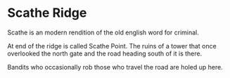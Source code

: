 # Scathe Ridge

Scathe is an modern rendition of the old english word for criminal.

At end of the ridge is called Scathe Point. The ruins of a tower that once overlooked the north gate and the road heading south of it is there.

Bandits who occasionally rob those who travel the road are holed up here.
